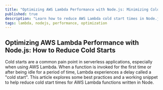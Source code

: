 ```yaml
---
title: "Optimizing AWS Lambda Performance with Node.js: Minimizing Cold Start Latency"
published: true
description: "Learn how to reduce AWS Lambda cold start times in Node.js applications with best practices, code examples, and a simple keep-alive strategy."
tags: lambda, nodejs, performance, optimization
---
```


## Optimizing AWS Lambda Performance with Node.js: How to Reduce Cold Starts

Cold starts are a common pain point in serverless applications, especially when using AWS Lambda. When a function is invoked for the first time or after being idle for a period of time, Lambda experiences a delay called a "cold start". This article explores some best practices and a working snippet to help reduce cold start times for AWS Lambda functions written in Node.